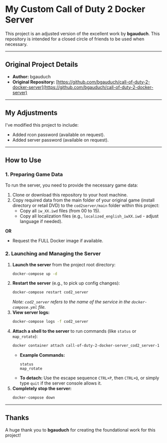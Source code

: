 # My Custom Call of Duty 2 Docker Server

This project is an adjusted version of the excellent work by **bgauduch**. This repository is intended for a closed circle of friends to be used when necessary.

---

## Original Project Details

* **Author:** bgauduch
* **Original Repository:** [https://github.com/bgauduch/call-of-duty-2-docker-server](https://github.com/bgauduch/call-of-duty-2-docker-server)

---

## My Adjustments

I've modified this project to include:

* Added rcon password (available on request).
* Added server password (available on request).

---

## How to Use

### 1. Preparing Game Data

To run the server, you need to provide the necessary game data:

1.  Clone or download this repository to your host machine.
2.  Copy required data from the main folder of your original game (install directory or retail DVD) to the `cod2server/main` folder within this project:
    * Copy all `iw_XX.iwd` files (from 00 to 15).
    * Copy all localization files (e.g., `localized_english_iwXX.iwd` - adjust language if needed).

**OR**

* Request the FULL Docker image if available.

### 2. Launching and Managing the Server

1.  **Launch the server** from the project root directory:
    ```bash
    docker-compose up -d
    ```
2.  **Restart the server** (e.g., to pick up config changes):
    ```bash
    docker-compose restart cod2_server
    ```
    *Note: `cod2_server` refers to the name of the service in the `docker-compose.yml` file.*
3.  **View server logs:**
    ```bash
    docker-compose logs -f cod2_server
    ```
4.  **Attach a shell to the server** to run commands (like `status` or `map_rotate`):
    ```bash
    docker container attach call-of-duty-2-docker-server_cod2_server-1
    ```
    * **Example Commands:**
        ```
        status
        map_rotate
        ```
    * **To detach:** Use the escape sequence `CTRL+P`, then `CTRL+Q`, or simply type `quit` if the server console allows it.
5.  **Completely stop the server:**
    ```bash
    docker-compose down
    ```

---

## Thanks

A huge thank you to **bgauduch** for creating the foundational work for this project!
